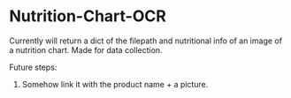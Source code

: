 # Nutrition-Chart-OCR

Currently will return a dict of the filepath and nutritional info of an image of a nutrition chart.
Made for data collection.

Future steps:
  1. Somehow link it with the product name + a picture.
